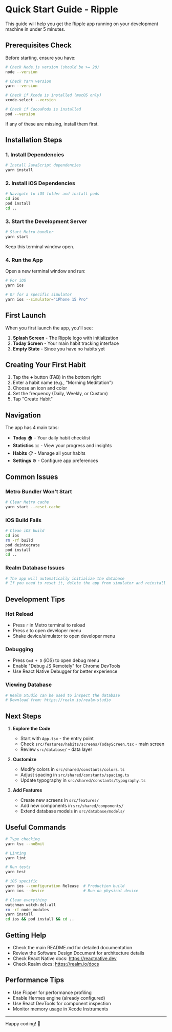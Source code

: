# Quick Start Guide - Ripple

This guide will help you get the Ripple app running on your development machine in under 5 minutes.

## Prerequisites Check

Before starting, ensure you have:

```bash
# Check Node.js version (should be >= 20)
node --version

# Check Yarn version
yarn --version

# Check if Xcode is installed (macOS only)
xcode-select --version

# Check if CocoaPods is installed
pod --version
```

If any of these are missing, install them first.

## Installation Steps

### 1. Install Dependencies

```bash
# Install JavaScript dependencies
yarn install
```

### 2. Install iOS Dependencies

```bash
# Navigate to iOS folder and install pods
cd ios
pod install
cd ..
```

### 3. Start the Development Server

```bash
# Start Metro bundler
yarn start
```

Keep this terminal window open.

### 4. Run the App

Open a new terminal window and run:

```bash
# For iOS
yarn ios

# Or for a specific simulator
yarn ios --simulator="iPhone 15 Pro"
```

## First Launch

When you first launch the app, you'll see:

1. **Splash Screen** - The Ripple logo with initialization
2. **Today Screen** - Your main habit tracking interface
3. **Empty State** - Since you have no habits yet

## Creating Your First Habit

1. Tap the **+** button (FAB) in the bottom right
2. Enter a habit name (e.g., "Morning Meditation")
3. Choose an icon and color
4. Set the frequency (Daily, Weekly, or Custom)
5. Tap "Create Habit"

## Navigation

The app has 4 main tabs:

- **Today** 🏠 - Your daily habit checklist
- **Statistics** 📊 - View your progress and insights
- **Habits** 📋 - Manage all your habits
- **Settings** ⚙️ - Configure app preferences

## Common Issues

### Metro Bundler Won't Start

```bash
# Clear Metro cache
yarn start --reset-cache
```

### iOS Build Fails

```bash
# Clean iOS build
cd ios
rm -rf build
pod deintegrate
pod install
cd ..
```

### Realm Database Issues

```bash
# The app will automatically initialize the database
# If you need to reset it, delete the app from simulator and reinstall
```

## Development Tips

### Hot Reload

- Press `r` in Metro terminal to reload
- Press `d` to open developer menu
- Shake device/simulator to open developer menu

### Debugging

- Press `Cmd + D` (iOS) to open debug menu
- Enable "Debug JS Remotely" for Chrome DevTools
- Use React Native Debugger for better experience

### Viewing Database

```bash
# Realm Studio can be used to inspect the database
# Download from: https://realm.io/realm-studio
```

## Next Steps

1. **Explore the Code**

   - Start with `App.tsx` - the entry point
   - Check `src/features/habits/screens/TodayScreen.tsx` - main screen
   - Review `src/database/` - data layer

2. **Customize**

   - Modify colors in `src/shared/constants/colors.ts`
   - Adjust spacing in `src/shared/constants/spacing.ts`
   - Update typography in `src/shared/constants/typography.ts`

3. **Add Features**
   - Create new screens in `src/features/`
   - Add new components in `src/shared/components/`
   - Extend database models in `src/database/models/`

## Useful Commands

```bash
# Type checking
yarn tsc --noEmit

# Linting
yarn lint

# Run tests
yarn test

# iOS specific
yarn ios --configuration Release  # Production build
yarn ios --device                 # Run on physical device

# Clean everything
watchman watch-del-all
rm -rf node_modules
yarn install
cd ios && pod install && cd ..
```

## Getting Help

- Check the main README.md for detailed documentation
- Review the Software Design Document for architecture details
- Check React Native docs: https://reactnative.dev
- Check Realm docs: https://realm.io/docs

## Performance Tips

- Use Flipper for performance profiling
- Enable Hermes engine (already configured)
- Use React DevTools for component inspection
- Monitor memory usage in Xcode Instruments

---

Happy coding! 🚀
